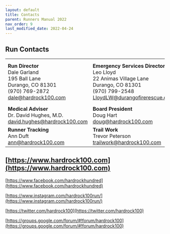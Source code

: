 ```yaml
---
layout: default
title: Contacts
parent: Runners Manual 2022
nav_order: 9
last_modified_date: 2022-04-24
---
```


## Run Contacts

|                                                                                               |                                                                                                                              |                                                                                                                   |
|-----------------------------------------------------------------------------------------------|------------------------------------------------------------------------------------------------------------------------------|-------------------------------------------------------------------------------------------------------------------|
| **Run Director**<br>Dale Garland<br>195 Ball Lane<br>Durango, CO 81301<br>(970) 769-2872<br>[dale@hardrock100.com](mailto:dale@hardrock100.com) | **Emergency Services Director**<br>Leo Lloyd<br>22 Animas Village Lane<br>Durango, CO 81301<br>(970) 799-2548<br>[LloydLW@durangofirerescue.org](mailto:LloydLW@durangofirerescue.org) | **Aid Stations & Volunteers**<br>Brad Bishop<br>2412 Crabtree Dr<br>Fort Collins, CO 80521<br>(303) 946-9320<br>[brad@hardrock100.com](mailto:brad@hardrock100.com) |
| **Medical Adviser**<br>Dr. David Hughes, M.D.<br>[david.hughes@hardrock100.com](mailto:david.hughes@hardrock100.com)                                                          | **Board President**<br>Doug Hart<br>[doug@hardrock100.com](mailto:doug@hardrock100.com) | **Communications**<br>Shauna & Steve Blaylock<br>[comm@hardrock100.com](mailto:comm@hardrock100.com)
| **Runner Tracking**<br>Ann Duft<br>[ann@hardrock100.com](mailto:ann@hardrock100.com) | **Trail Work**<br>Trevor Peterson<br>[trailwork@hardrock100.com](mailto:trailwork@hardrock100.com) | |

## [https://www.hardrock100.com](https://www.hardrock100.com)

[https://www.facebook.com/hardrockhundred](https://www.facebook.com/hardrockhundred) 

[https://www.instagram.com/hardrock100run/](https://www.instagram.com/hardrock100run/) 

[https://twitter.com/hardrock100](https://twitter.com/hardrock100) 

[https://groups.google.com/forum/#!forum/hardrock100](https://groups.google.com/forum/#!forum/hardrock100)
